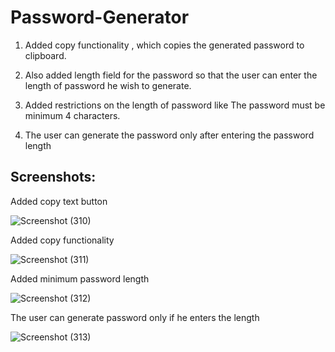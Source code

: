 # Password-Generator

 1. Added copy functionality , which copies the generated password to clipboard.

 2. Also added length field for the password so that the user can enter the length of password he wish to generate.

 3. Added restrictions on the length of password like The password must be minimum 4 characters.
 
 4. The user can generate the password only after entering the password length
 
 ## Screenshots:
 
 Added copy text button
 
 ![Screenshot (310)](https://user-images.githubusercontent.com/80022302/213731317-0bb0eb92-52b6-4e00-87d4-6687a4c46a72.png)
 
 Added copy functionality
 
 ![Screenshot (311)](https://user-images.githubusercontent.com/80022302/213731376-2c2eef34-c57d-4c45-b26c-1718d2164e77.png)
 
Added minimum password length

![Screenshot (312)](https://user-images.githubusercontent.com/80022302/213731707-af9eb90d-f793-4b0d-822f-38d6e86da0b5.png)

The user can generate password only if he enters the length

![Screenshot (313)](https://user-images.githubusercontent.com/80022302/213732114-ca48bc28-69b4-4498-948a-e2bb5ad2bd40.png)


